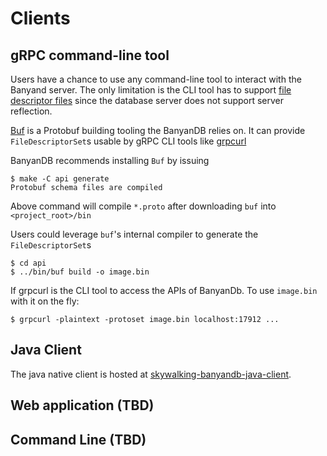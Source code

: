 # Clients

## gRPC command-line tool

Users have a chance to use any command-line tool to interact with the Banyand server.
The only limitation is the CLI tool has to support [file descriptor files](https://github.com/protocolbuffers/protobuf/blob/main/src/google/protobuf/descriptor.proto) since the database server does not support server reflection.

[Buf](https://buf.build/) is a Protobuf building tooling the BanyanDB relies on. It can provide `FileDescriptorSet`s usable by gRPC CLI tools like [grpcurl](https://github.com/fullstorydev/grpcurl)

BanyanDB recommends installing `Buf` by issuing

```shell
$ make -C api generate
Protobuf schema files are compiled
```

Above command will compile `*.proto` after downloading `buf` into `<project_root>/bin`

Users could leverage `buf`'s internal compiler to generate the `FileDescriptorSet`s

```shell
$ cd api
$ ../bin/buf build -o image.bin
```

If grpcurl is the CLI tool to access the APIs of BanyanDb. To use `image.bin` with it on the fly:

```shell
$ grpcurl -plaintext -protoset image.bin localhost:17912 ...
```

## Java Client

The java native client is hosted at [skywalking-banyandb-java-client](https://github.com/apache/skywalking-banyandb-java-client).

## Web application (TBD)

## Command Line (TBD)
